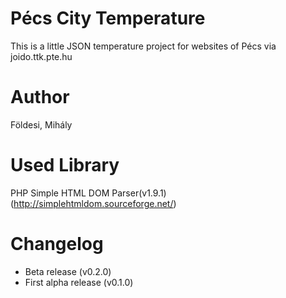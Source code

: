 # Pécs City Temperature
This is a little JSON temperature project for websites of Pécs via joido.ttk.pte.hu

# Author
Földesi, Mihály

# Used Library
PHP Simple HTML DOM Parser(v1.9.1) (http://simplehtmldom.sourceforge.net/)
 
 # Changelog
 * Beta release (v0.2.0)
 * First alpha release (v0.1.0)
